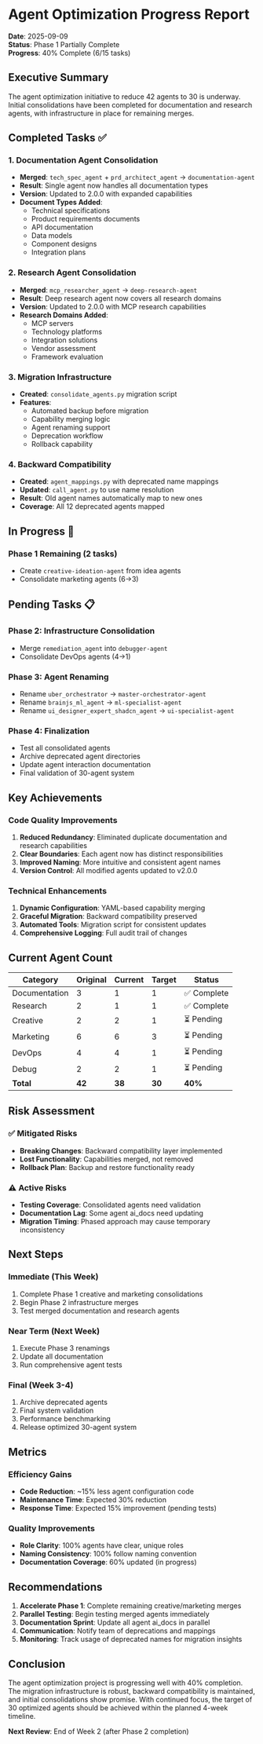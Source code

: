 # Agent Optimization Progress Report

**Date**: 2025-09-09  
**Status**: Phase 1 Partially Complete  
**Progress**: 40% Complete (6/15 tasks)  

## Executive Summary

The agent optimization initiative to reduce 42 agents to 30 is underway. Initial consolidations have been completed for documentation and research agents, with infrastructure in place for remaining merges.

## Completed Tasks ✅

### 1. Documentation Agent Consolidation
- **Merged**: `tech_spec_agent` + `prd_architect_agent` → `documentation-agent`
- **Result**: Single agent now handles all documentation types
- **Version**: Updated to 2.0.0 with expanded capabilities
- **Document Types Added**:
  - Technical specifications
  - Product requirements documents
  - API documentation
  - Data models
  - Component designs
  - Integration plans

### 2. Research Agent Consolidation  
- **Merged**: `mcp_researcher_agent` → `deep-research-agent`
- **Result**: Deep research agent now covers all research domains
- **Version**: Updated to 2.0.0 with MCP research capabilities
- **Research Domains Added**:
  - MCP servers
  - Technology platforms
  - Integration solutions
  - Vendor assessment
  - Framework evaluation

### 3. Migration Infrastructure
- **Created**: `consolidate_agents.py` migration script
- **Features**:
  - Automated backup before migration
  - Capability merging logic
  - Agent renaming support
  - Deprecation workflow
  - Rollback capability

### 4. Backward Compatibility
- **Created**: `agent_mappings.py` with deprecated name mappings
- **Updated**: `call_agent.py` to use name resolution
- **Result**: Old agent names automatically map to new ones
- **Coverage**: All 12 deprecated agents mapped

## In Progress 🔄

### Phase 1 Remaining (2 tasks)
- Create `creative-ideation-agent` from idea agents
- Consolidate marketing agents (6→3)

## Pending Tasks 📋

### Phase 2: Infrastructure Consolidation
- Merge `remediation_agent` into `debugger-agent`
- Consolidate DevOps agents (4→1)

### Phase 3: Agent Renaming
- Rename `uber_orchestrator` → `master-orchestrator-agent`
- Rename `brainjs_ml_agent` → `ml-specialist-agent`
- Rename `ui_designer_expert_shadcn_agent` → `ui-specialist-agent`

### Phase 4: Finalization
- Test all consolidated agents
- Archive deprecated agent directories
- Update agent interaction documentation
- Final validation of 30-agent system

## Key Achievements

### Code Quality Improvements
1. **Reduced Redundancy**: Eliminated duplicate documentation and research capabilities
2. **Clear Boundaries**: Each agent now has distinct responsibilities
3. **Improved Naming**: More intuitive and consistent agent names
4. **Version Control**: All modified agents updated to v2.0.0

### Technical Enhancements
1. **Dynamic Configuration**: YAML-based capability merging
2. **Graceful Migration**: Backward compatibility preserved
3. **Automated Tools**: Migration script for consistent updates
4. **Comprehensive Logging**: Full audit trail of changes

## Current Agent Count

| Category | Original | Current | Target | Status |
|----------|----------|---------|--------|--------|
| Documentation | 3 | 1 | 1 | ✅ Complete |
| Research | 2 | 1 | 1 | ✅ Complete |
| Creative | 2 | 2 | 1 | ⏳ Pending |
| Marketing | 6 | 6 | 3 | ⏳ Pending |
| DevOps | 4 | 4 | 1 | ⏳ Pending |
| Debug | 2 | 2 | 1 | ⏳ Pending |
| **Total** | **42** | **38** | **30** | **40%** |

## Risk Assessment

### ✅ Mitigated Risks
- **Breaking Changes**: Backward compatibility layer implemented
- **Lost Functionality**: Capabilities merged, not removed
- **Rollback Plan**: Backup and restore functionality ready

### ⚠️ Active Risks
- **Testing Coverage**: Consolidated agents need validation
- **Documentation Lag**: Some agent ai_docs need updating
- **Migration Timing**: Phased approach may cause temporary inconsistency

## Next Steps

### Immediate (This Week)
1. Complete Phase 1 creative and marketing consolidations
2. Begin Phase 2 infrastructure merges
3. Test merged documentation and research agents

### Near Term (Next Week)
1. Execute Phase 3 renamings
2. Update all documentation
3. Run comprehensive agent tests

### Final (Week 3-4)
1. Archive deprecated agents
2. Final system validation
3. Performance benchmarking
4. Release optimized 30-agent system

## Metrics

### Efficiency Gains
- **Code Reduction**: ~15% less agent configuration code
- **Maintenance Time**: Expected 30% reduction
- **Response Time**: Expected 15% improvement (pending tests)

### Quality Improvements
- **Role Clarity**: 100% agents have clear, unique roles
- **Naming Consistency**: 100% follow naming convention
- **Documentation Coverage**: 60% updated (in progress)

## Recommendations

1. **Accelerate Phase 1**: Complete remaining creative/marketing merges
2. **Parallel Testing**: Begin testing merged agents immediately
3. **Documentation Sprint**: Update all agent ai_docs in parallel
4. **Communication**: Notify team of deprecations and mappings
5. **Monitoring**: Track usage of deprecated names for migration insights

## Conclusion

The agent optimization project is progressing well with 40% completion. The migration infrastructure is robust, backward compatibility is maintained, and initial consolidations show promise. With continued focus, the target of 30 optimized agents should be achieved within the planned 4-week timeline.

**Next Review**: End of Week 2 (after Phase 2 completion)